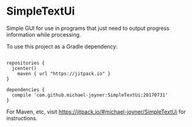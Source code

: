 # SimpleTextUi
Simple GUI for use in programs that just need to output progress information while processing.

To use this project as a Gradle dependency:
```

repositories {
  jcenter()
	maven { url "https://jitpack.io" }
}

dependencies {
  compile 'com.github.michael-joyner:SimpleTextUi:20170731'
}
```

For Maven, etc, visit https://jitpack.io/#michael-joyner/SimpleTextUi for instructions.
